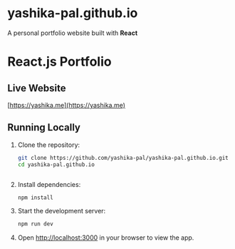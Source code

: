 # yashika-pal.github.io

A personal portfolio website built with **React**

# React.js Portfolio

## Live Website

[https://yashika.me](https://yashika.me)

## Running Locally

1. Clone the repository:

   ```bash
   git clone https://github.com/yashika-pal/yashika-pal.github.io.git
   cd yashika-pal.github.io
   ```

   ```

   ```

2. Install dependencies:

   ```bash
   npm install
   ```

3. Start the development server:

   ```bash
   npm run dev
   ```

4. Open [http://localhost:3000](http://localhost:3000) in your browser to view the app.
